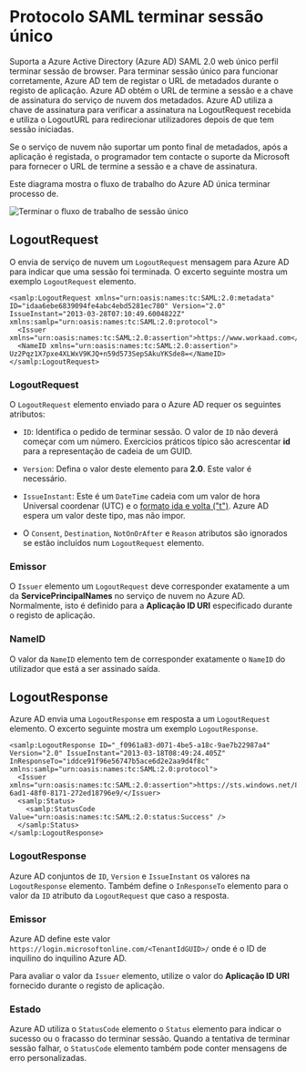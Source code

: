 <properties
    pageTitle="Início de sessão único Azure saída SAML protocolo | Microsoft Azure"
    description="Este artigo descreve o protocolo de SAML Sign-Out única no Azure Active Directory"
    services="active-directory"
    documentationCenter=".net"
    authors="priyamohanram"
    manager="mbaldwin"
    editor=""/>

<tags
    ms.service="active-directory"
    ms.workload="identity"
    ms.tgt_pltfrm="na"
    ms.devlang="na"
    ms.topic="article"
    ms.date="10/03/2016"
    ms.author="priyamo"/>


# <a name="single-sign-out-saml-protocol"></a>Protocolo SAML terminar sessão único

Suporta a Azure Active Directory (Azure AD) SAML 2.0 web único perfil terminar sessão de browser. Para terminar sessão único para funcionar corretamente, Azure AD tem de registar o URL de metadados durante o registo de aplicação. Azure AD obtém o URL de termine a sessão e a chave de assinatura do serviço de nuvem dos metadados. Azure AD utiliza a chave de assinatura para verificar a assinatura na LogoutRequest recebida e utiliza o LogoutURL para redirecionar utilizadores depois de que tem sessão iniciadas.

Se o serviço de nuvem não suportar um ponto final de metadados, após a aplicação é registada, o programador tem contacte o suporte da Microsoft para fornecer o URL de termine a sessão e a chave de assinatura.

Este diagrama mostra o fluxo de trabalho do Azure AD única terminar processo de.

![Terminar o fluxo de trabalho de sessão único](media/active-directory-single-sign-out-protocol-reference/active-directory-saml-single-sign-out-workflow.png)

## <a name="logoutrequest"></a>LogoutRequest

O envia de serviço de nuvem um `LogoutRequest` mensagem para Azure AD para indicar que uma sessão foi terminada. O excerto seguinte mostra um exemplo `LogoutRequest` elemento.

```
<samlp:LogoutRequest xmlns="urn:oasis:names:tc:SAML:2.0:metadata" ID="idaa6ebe6839094fe4abc4ebd5281ec780" Version="2.0" IssueInstant="2013-03-28T07:10:49.6004822Z" xmlns:samlp="urn:oasis:names:tc:SAML:2.0:protocol">
  <Issuer xmlns="urn:oasis:names:tc:SAML:2.0:assertion">https://www.workaad.com</Issuer>
  <NameID xmlns="urn:oasis:names:tc:SAML:2.0:assertion"> Uz2Pqz1X7pxe4XLWxV9KJQ+n59d573SepSAkuYKSde8=</NameID>
</samlp:LogoutRequest>
```

### <a name="logoutrequest"></a>LogoutRequest

O `LogoutRequest` elemento enviado para o Azure AD requer os seguintes atributos:

- `ID`: Identifica o pedido de terminar sessão. O valor de `ID` não deverá começar com um número. Exercícios práticos típico são acrescentar **id** para a representação de cadeia de um GUID.

- `Version`: Defina o valor deste elemento para **2.0**. Este valor é necessário.

- `IssueInstant`: Este é um `DateTime` cadeia com um valor de hora Universal coordenar (UTC) e o [formato ida e volta ("t")](https://msdn.microsoft.com/library/az4se3k1.aspx). Azure AD espera um valor deste tipo, mas não impor.

- O `Consent`, `Destination`, `NotOnOrAfter` e `Reason` atributos são ignorados se estão incluídos num `LogoutRequest` elemento.

### <a name="issuer"></a>Emissor

O `Issuer` elemento um `LogoutRequest` deve corresponder exatamente a um da **ServicePrincipalNames** no serviço de nuvem no Azure AD. Normalmente, isto é definido para a **Aplicação ID URI** especificado durante o registo de aplicação.

### <a name="nameid"></a>NameID

O valor da `NameID` elemento tem de corresponder exatamente o `NameID` do utilizador que está a ser assinado saída.
## <a name="logoutresponse"></a>LogoutResponse

Azure AD envia uma `LogoutResponse` em resposta a um `LogoutRequest` elemento. O excerto seguinte mostra um exemplo `LogoutResponse`.

```
<samlp:LogoutResponse ID="_f0961a83-d071-4be5-a18c-9ae7b22987a4" Version="2.0" IssueInstant="2013-03-18T08:49:24.405Z" InResponseTo="iddce91f96e56747b5ace6d2e2aa9d4f8c" xmlns:samlp="urn:oasis:names:tc:SAML:2.0:protocol">
  <Issuer xmlns="urn:oasis:names:tc:SAML:2.0:assertion">https://sts.windows.net/82869000-6ad1-48f0-8171-272ed18796e9/</Issuer>
  <samlp:Status>
    <samlp:StatusCode Value="urn:oasis:names:tc:SAML:2.0:status:Success" />
  </samlp:Status>
</samlp:LogoutResponse>
```

### <a name="logoutresponse"></a>LogoutResponse

Azure AD conjuntos de `ID`, `Version` e `IssueInstant` os valores na `LogoutResponse` elemento. Também define o `InResponseTo` elemento para o valor da `ID` atributo da `LogoutRequest` que caso a resposta.

### <a name="issuer"></a>Emissor

Azure AD define este valor `https://login.microsoftonline.com/<TenantIdGUID>/` onde <TenantIdGUID> é o ID de inquilino do inquilino Azure AD.

Para avaliar o valor da `Issuer` elemento, utilize o valor do **Aplicação ID URI** fornecido durante o registo de aplicação.

### <a name="status"></a>Estado

Azure AD utiliza o `StatusCode` elemento o `Status` elemento para indicar o sucesso ou o fracasso do terminar sessão. Quando a tentativa de terminar sessão falhar, o `StatusCode` elemento também pode conter mensagens de erro personalizadas.
